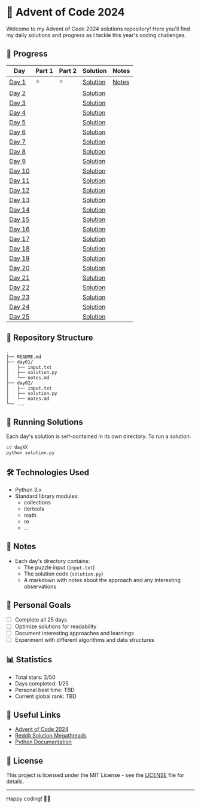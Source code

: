 # 🎄 Advent of Code 2024

Welcome to my Advent of Code 2024 solutions repository! Here you'll find my daily solutions and progress as I tackle this year's coding challenges.

## 🌟 Progress

| Day | Part 1 | Part 2 | Solution | Notes |
|-----|---------|---------|-----------|-------|
| [Day 1](https://adventofcode.com/2024/day/1) | ⭐ | ⭐ | [Solution](./day01) | [Notes](./day01/notes.md) |
| [Day 2](https://adventofcode.com/2024/day/2) | | | [Solution](./day02) | |
| [Day 3](https://adventofcode.com/2024/day/3) | | | [Solution](./day03) | |
| [Day 4](https://adventofcode.com/2024/day/4) | | | [Solution](./day04) | |
| [Day 5](https://adventofcode.com/2024/day/5) | | | [Solution](./day05) | |
| [Day 6](https://adventofcode.com/2024/day/6) | | | [Solution](./day06) | |
| [Day 7](https://adventofcode.com/2024/day/7) | | | [Solution](./day07) | |
| [Day 8](https://adventofcode.com/2024/day/8) | | | [Solution](./day08) | |
| [Day 9](https://adventofcode.com/2024/day/9) | | | [Solution](./day09) | |
| [Day 10](https://adventofcode.com/2024/day/10) | | | [Solution](./day10) | |
| [Day 11](https://adventofcode.com/2024/day/11) | | | [Solution](./day11) | |
| [Day 12](https://adventofcode.com/2024/day/12) | | | [Solution](./day12) | |
| [Day 13](https://adventofcode.com/2024/day/13) | | | [Solution](./day13) | |
| [Day 14](https://adventofcode.com/2024/day/14) | | | [Solution](./day14) | |
| [Day 15](https://adventofcode.com/2024/day/15) | | | [Solution](./day15) | |
| [Day 16](https://adventofcode.com/2024/day/16) | | | [Solution](./day16) | |
| [Day 17](https://adventofcode.com/2024/day/17) | | | [Solution](./day17) | |
| [Day 18](https://adventofcode.com/2024/day/18) | | | [Solution](./day18) | |
| [Day 19](https://adventofcode.com/2024/day/19) | | | [Solution](./day19) | |
| [Day 20](https://adventofcode.com/2024/day/20) | | | [Solution](./day20) | |
| [Day 21](https://adventofcode.com/2024/day/21) | | | [Solution](./day21) | |
| [Day 22](https://adventofcode.com/2024/day/22) | | | [Solution](./day22) | |
| [Day 23](https://adventofcode.com/2024/day/23) | | | [Solution](./day23) | |
| [Day 24](https://adventofcode.com/2024/day/24) | | | [Solution](./day24) | |
| [Day 25](https://adventofcode.com/2024/day/25) | | | [Solution](./day25) | |

## 📁 Repository Structure

```
.
├── README.md
├── day01/
│   ├── input.txt
│   ├── solution.py
│   └── notes.md
├── day02/
│   ├── input.txt
│   ├── solution.py
│   └── notes.md
└── ...
```

## 🚀 Running Solutions

Each day's solution is self-contained in its own directory. To run a solution:

```bash
cd dayXX
python solution.py
```

## 🛠️ Technologies Used

- Python 3.x
- Standard library modules:
  - collections
  - itertools
  - math
  - re
  - ...

## 📝 Notes

- Each day's directory contains:
  - The puzzle input (`input.txt`)
  - The solution code (`solution.py`)
  - A markdown with notes about the approach and any interesting observations

## 🌟 Personal Goals

- [ ] Complete all 25 days
- [ ] Optimize solutions for readability
- [ ] Document interesting approaches and learnings
- [ ] Experiment with different algorithms and data structures

## 📊 Statistics

- Total stars: 2/50
- Days completed: 1/25
- Personal best time: TBD
- Current global rank: TBD

## 🔗 Useful Links

- [Advent of Code 2024](https://adventofcode.com/2024)
- [Reddit Solution Megathreads](https://www.reddit.com/r/adventofcode/)
- [Python Documentation](https://docs.python.org/3/)

## 📜 License

This project is licensed under the MIT License - see the [LICENSE](LICENSE) file for details.

---
Happy coding! 🎄✨